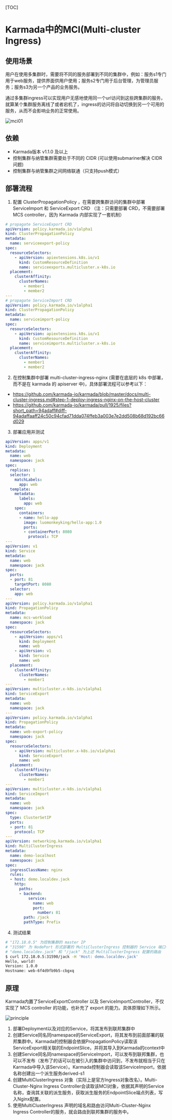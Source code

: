 [TOC]

# Karmada中的MCI(Multi-cluster Ingress)

## 使用场景

用户在使用多集群时，需要将不同的服务部署到不同的集群中，例如：服务s1专门用于web服务，提供界面供用户使用；服务s2专门用于后台管理，为管理员服务；服务s3为另一个产品的业务服务。

通过多集群ingress可以实现用户无感地使用同一个url访问到这些跨集群的服务，就算某个集群服务离线了或者宕机了，ingress的访问将自动切换到另一个可用的服务，从而不会影响业务的正常使用。

![mci01](../../images/Karmada-Multi-Cluster-Ingress/mci01.png)

## 依赖

* Karmada版本 v1.1.0 及以上
* 控制集群与纳管集群需要处于不同的 CIDR (可以使用submariner解决 CIDR 问题)
* 控制集群与纳管集群之间网络联通（只支持push模式）

## 部署流程

1. 配置 ClusterPropagationPolicy ，在需要跨集群访问的集群中部署 ServiceImport 和 ServiceExport CRD （注：只需要部署 CRD，不需要部署 MCS controller，因为 Karmada 内部实现了一套机制）

```yaml
# propagate ServiceExport CRD
apiVersion: policy.karmada.io/v1alpha1
kind: ClusterPropagationPolicy
metadata:
  name: serviceexport-policy
spec:
  resourceSelectors:
    - apiVersion: apiextensions.k8s.io/v1
      kind: CustomResourceDefinition
      name: serviceexports.multicluster.x-k8s.io
  placement:
    clusterAffinity:
      clusterNames:
        - member1
        - member2
---       
# propagate ServiceImport CRD
apiVersion: policy.karmada.io/v1alpha1
kind: ClusterPropagationPolicy
metadata:
  name: serviceimport-policy
spec:
  resourceSelectors:
    - apiVersion: apiextensions.k8s.io/v1
      kind: CustomResourceDefinition
      name: serviceimports.multicluster.x-k8s.io
  placement:
    clusterAffinity:
      clusterNames:
        - member1
        - member2
```

2. 在控制集群中部署 multi-cluster-ingress-nginx (需要在底层的 k8s 中部署，而不是在 karmada 的 apiserver 中)，具体部署流程可以参考以下：
  * https://github.com/karmada-io/karmada/blob/master/docs/multi-cluster-ingress.md#step-1-deploy-ingress-nginx-on-the-host-cluster
  * https://github.com/karmada-io/karmada/pull/1925/files?short_path=94adaff#diff-94adaffaaff24c50c94cfad71dda074ffeb3a003e7e2dd508b68d192bc66d029

3. 部署应用并测试

```yaml
apiVersion: apps/v1
kind: Deployment
metadata:
  name: web
  namespace: jack
spec:
  replicas: 1
  selector:
    matchLabels:
      app: web
  template:
    metadata:
      labels:
        app: web
    spec:
      containers:
      - name: hello-app
        image: luomonkeyking/hello-app:1.0
        ports:
        - containerPort: 8080
          protocol: TCP
---     
apiVersion: v1
kind: Service
metadata:
  name: web
  namespace: jack
spec:
  ports:
  - port: 81
    targetPort: 8080
  selector:
    app: web
---
apiVersion: policy.karmada.io/v1alpha1
kind: PropagationPolicy
metadata:
  name: mcs-workload
  namespace: jack
spec:
  resourceSelectors:
    - apiVersion: apps/v1
      kind: Deployment
      name: web
    - apiVersion: v1
      kind: Service
      name: web
  placement:
    clusterAffinity:
      clusterNames:
        - member1
---
apiVersion: multicluster.x-k8s.io/v1alpha1
kind: ServiceExport
metadata:
  name: web
  namespace: jack
---
apiVersion: policy.karmada.io/v1alpha1
kind: PropagationPolicy
metadata:
  name: web-export-policy
  namespace: jack
spec:
  resourceSelectors:
    - apiVersion: multicluster.x-k8s.io/v1alpha1
      kind: ServiceExport
      name: web
  placement:
    clusterAffinity:
      clusterNames:
        - member1
---
apiVersion: multicluster.x-k8s.io/v1alpha1
kind: ServiceImport
metadata:
  name: web
  namespace: jack
spec:
  type: ClusterSetIP
  ports:
  - port: 81
    protocol: TCP
---
apiVersion: networking.karmada.io/v1alpha1
kind: MultiClusterIngress
metadata:
  name: demo-localhost
  namespace: jack
spec:
  ingressClassName: nginx
  rules:
  - host: demo.localdev.jack
    http:
      paths:
      - backend:
          service:
            name: web
            port:
              number: 81
        path: /jack
        pathType: Prefix
```

4. 测试结果

```BASH
# "172.18.0.5" 为控制集群的 master IP
# "31590" 为 NodePort 形式部署的 MultiClusterIngress 控制器的 Service 端口号
# "demo.localdev.jack" 和 "/jack" 为上述 MultiClusterIngress 配置的路由
$ curl 172.18.0.5:31590/jack -H 'Host: demo.localdev.jack'
Hello, world!
Version: 1.0.0
Hostname: web-6f4d9fb9b5-cbgxq
```

## 原理

Karmada内置了ServiceExportController 以及 ServiceImportController，不仅实现了 MCS controller 的功能，也补充了 export 的能力。具体原理如下所示。

![principle](../../images/Karmada-Multi-Cluster-Ingress/mci02.png)

1. 部署Deployment以及对应的Service，将其发布到联邦集群中
2. 创建Service同名同namespace的ServiceExport，将其发布到前面部署的联邦集群中。Karmada的控制器会依据PropagationPolicy读取该ServiceExport相关联的EndpointSlice，并将其导入到Karmada的context中
3. 创建Service同名同namespace的ServiceImport，可以发布到联邦集群，也可以不发布（发布了的话可以在被引入的集群中访问到，不发布就相当于只在Karmada中导入该Service）。Karmada控制器会读取该ServiceImport，依据名称创建出一个派生服务derived-s1
4. 创建MultiClusterIngress 对象（实际上是官方Ingress对象改名）。Multi-Cluster-Nginx Ingress Controller会读取该MCI对象，依据其声明的Service名称，查询其关联的派生服务，获取派生服务的EndpointSlice端点列表，写入Nginx配置。
5. 使用MultiClusterIngress 声明的域名和路由访问Multi-Cluster-Nginx Ingress Controller的服务，就会路由到联邦集群的服务中。
